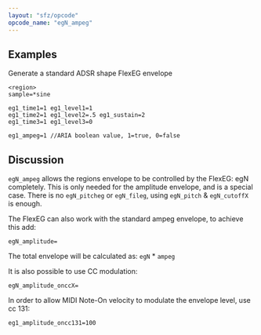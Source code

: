 ```yaml
---
layout: "sfz/opcode"
opcode_name: "egN_ampeg"
---
```

## Examples

Generate a standard ADSR shape FlexEG envelope
```
<region>
sample=*sine

eg1_time1=1 eg1_level1=1
eg1_time2=1 eg1_level2=.5 eg1_sustain=2
eg1_time3=1 eg1_level3=0

eg1_ampeg=1 //ARIA boolean value, 1=true, 0=false
```
## Discussion

`egN_ampeg` allows the regions envelope to be controlled by the FlexEG: egN completely. This is only needed for the amplitude envelope, and is a special case. There is no `egN_pitcheg` or `egN_fileg`, using `egN_pitch` & `egN_cutoffX` is enough.

The FlexEG can also work with the standard ampeg envelope, to achieve this add:

`egN_amplitude=`

The total envelope will be calculated as: `egN` * `ampeg`

It is also possible to use CC modulation:

`egN_amplitude_onccX=`

In order to allow MIDI Note-On velocity to modulate the envelope level, use cc 131:

`eg1_amplitude_oncc131=100`


